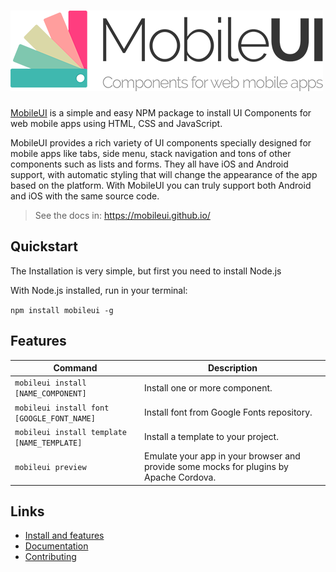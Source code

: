 ![MobileUI](logo_m.png)
======

[MobileUI](https://mobileui.github.io) is a simple and easy NPM package to install UI Components for web mobile apps using HTML, CSS and JavaScript.

MobileUI provides a rich variety of UI components specially designed for mobile apps like tabs, side menu, stack navigation and tons of other components such as lists and forms. They all have iOS and Android support, with automatic styling that will change the appearance of the app based on the platform. With MobileUI you can truly support both Android and iOS with the same source code.

> See the docs in: https://mobileui.github.io/

Quickstart
----------

The Installation is very simple, but first you need to install Node.js

With Node.js installed, run in your terminal:

`npm install mobileui -g`

## Features
| Command | Description |
| --- | --- |
| `mobileui install [NAME_COMPONENT]` | Install one or more component. |
| `mobileui install font [GOOGLE_FONT_NAME]` | Install font from Google Fonts repository. |
| `mobileui install template [NAME_TEMPLATE]` | Install a template to your project. |
| `mobileui preview` | Emulate your app in your browser and provide some mocks for plugins by Apache Cordova. |

Links
---------------

- [Install and features](https://mobileui.github.io/#getting-started)
- [Documentation](https://mobileui.github.io)
- [Contributing](https://github.com/MobileUI/components/blob/master/CONTRIBUTE.md)
